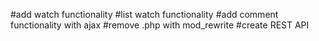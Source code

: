 #add watch functionality
#list watch functionality
#add comment functionality with ajax
#remove .php with mod_rewrite
#create REST API
